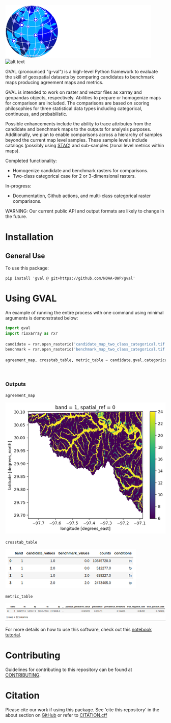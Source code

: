 ![alt text](https://github.com/NOAA-OWP/gval/blob/main/docs/images/gval_dark_mode.png#gh-dark-mode-only) ![alt
text](https://github.com/NOAA-OWP/gval/blob/main/docs/images/gval_light_mode.png#gh-light-mode-only)

GVAL (pronounced "g-val") is a high-level Python framework to evaluate
the skill of geospatial datasets by comparing candidates to benchmark
maps producing agreement maps and metrics.

GVAL is intended to work on raster and vector files as xarray and
geopandas objects, respectively. Abilities to prepare or homogenize maps
for comparison are included. The comparisons are based on scoring
philosophies for three statistical data types including categorical,
continuous, and probabilistic.

Possible enhancements include the ability to trace attributes from the
candidate and benchmark maps to the outputs for analysis purposes.
Additionally, we plan to enable comparisons across a hierarchy of
samples beyond the current map level samples. These sample levels
include catalogs (possibly using [STAC](https://stacspec.org/en)) and
sub-samples (zonal level metrics within maps).

Completed functionality:

- Homogenize candidate and benchmark rasters for comparisons.
- Two-class categorical case for 2 or 3-dimensional rasters.

In-progress:

- Documentation, Github actions, and multi-class categorical raster
    comparisons.

WARNING: Our current public API and output formats are likely to change
in the future.

# Installation

## General Use

To use this package:

`pip install 'gval @ git+https://github.com/NOAA-OWP/gval'`

# Using GVAL

An example of running the entire process with one command using minimal
arguments is demonstrated below:

``` python
import gval
import rioxarray as rxr

candidate = rxr.open_rasterio('candidate_map_two_class_categorical.tif', mask_and_scale=True)
benchmark = rxr.open_rasterio('benchmark_map_two_class_categorical.tif', mask_and_scale=True)

agreement_map, crosstab_table, metric_table = candidate.gval.categorical_compare(benchmark,
                                                                                 positive_categories=[2],
                                                                                 negative_categories=[0, 1])
```

### Outputs

`agreement_map`

![alt text](https://github.com/NOAA-OWP/gval/blob/main/docs/images/agreement_map.png)

`crosstab_table`

![alt text](https://github.com/NOAA-OWP/gval/blob/main/docs/images/cross_table.png)

`metric_table`

![alt text](https://github.com/NOAA-OWP/gval/blob/main/docs/images/metric_table.png)

For more details on how to use this software, check out this [notebook
tutorial](https://github.com/NOAA-OWP/gval/blob/main/notebooks/Tutorial.ipynb).

# Contributing

Guidelines for contributing to this repository can be found at
[CONTRIBUTING](CONTRIBUTING.MD).

# Citation

Please cite our work if using this package. See 'cite this repository'
in the about section on [GitHub](https://github.com/NOAA-OWP/gval/) or
refer to [CITATION.cff](CITATION.cff)
